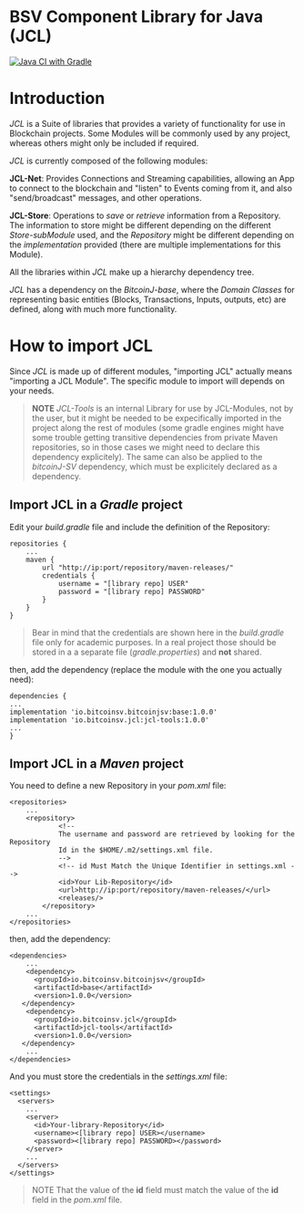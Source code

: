 
# BSV Component Library for Java (JCL)

[![Java CI with Gradle](https://github.com/Danconnolly/bsv-components-library/actions/workflows/build.yml/badge.svg)](https://github.com/Danconnolly/bsv-components-library/actions/workflows/build.yml)

# Introduction

*JCL* is a Suite of libraries that provides a variety of functionality for use in Blockchain projects. Some Modules will be commonly used by any project, whereas others might only be included if required.

*JCL* is currently composed of the following modules:

 **JCL-Net**: Provides Connections and Streaming capabilities, allowing an App to connect to the blockchain and "listen" to Events coming from it, and also "send/broadcast" messages, and other operations.

 **JCL-Store**: Operations to *save* or *retrieve* information from a Repository. The information to store might be different depending on the different *Store-subModule* used, and the *Repository* might be different depending on the *implementation* provided (there are multiple implementations for this Module).
 
All the libraries within *JCL* make up a hierarchy dependency tree. 

*JCL* has a dependency on the *BitcoinJ-base*, where the *Domain Classes* for representing basic entities (Blocks, Transactions, Inputs, outputs, etc) are defined, along with much more functionality.


# How to import JCL

Since *JCL* is made up of different modules, "importing JCL" actually means "importing a JCL Module". The specific module to import will depends on your needs.

> **NOTE**
> *JCL-Tools* is an internal Library for use by JCL-Modules, not by the user, but it might be needed to be expecifically imported in the project along the rest of modules (some gradle engines might have some trouble getting transitive dependencies from private Maven repositories, so in those cases we might need to declare this dependency explicitely). The same can also be applied to the *bitcoinJ-SV* dependency, which must be explicitely declared as a dependency.

## Import JCL in a *Gradle* project

Edit your *build.gradle* file and include the definition of the Repository:

```
repositories {
    ...
    maven {
        url "http://ip:port/repository/maven-releases/"
        credentials {
            username = "[library repo] USER"
            password = "[library repo] PASSWORD"
        }
    }
}
```
> Bear in mind that the credentials are shown here in the *build.gradle* file only for academic purposes. In a real project those should be stored in a a separate file (*gradle.properties*) and **not** shared.

then, add the dependency (replace the module with the one you actually need):

```
dependencies {
...
implementation 'io.bitcoinsv.bitcoinjsv:base:1.0.0'
implementation 'io.bitcoinsv.jcl:jcl-tools:1.0.0'
...
}

```

## Import JCL in a *Maven* project

You need to define a new Repository in your *pom.xml* file:

```
<repositories>
	...
	<repository>
            <!--
            The username and password are retrieved by looking for the Repository
            Id in the $HOME/.m2/settings.xml file.
            -->
            <!-- id Must Match the Unique Identifier in settings.xml -->
            <id>Your Lib-Repository</id>
            <url>http://ip:port/repository/maven-releases/</url>
            <releases/>
        </repository>
	...
</repositories>
```

then, add the dependency:

```
<dependencies>
	...
	<dependency>
      <groupId>io.bitcoinsv.bitcoinjsv</groupId>
      <artifactId>base</artifactId>
      <version>1.0.0</version>
   </dependency>
	<dependency>
      <groupId>io.bitcoinsv.jcl</groupId>
      <artifactId>jcl-tools</artifactId>
      <version>1.0.0</version>
   </dependency>
	...
</dependencies>

```

And you must store the credentials in the *settings.xml* file:

```
<settings>
  <servers>
    ...
    <server>
      <id>Your-library-Repository</id>
      <username><[library repo] USER></username>
      <password><[library repo] PASSWORD></password>
    </server>
    ...
  </servers>
</settings>
```

> NOTE That the value of the **id** field must match the value of the **id** field in the *pom.xml* file.
